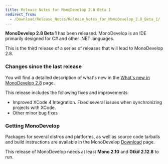 ```yaml
---
title: Release Notes for MonoDevelop 2.8 Beta 1
redirect_from:
  - /Download/Release_Notes/Release_Notes_for_MonoDevelop_2.8_Beta_1/
---
```


**MonoDevelop 2.8 Beta 1** has been released. MonoDevelop is an IDE primarily designed for C# and other .NET languages.

This is the third release of a series of releases that will lead to MonoDevelop 2.8.

### <span>Changes since the last release</span>

You will find a detailed description of what's new in the [What's new in MonoDevelop 2.8](/Download/What's_new_in_MonoDevelop_2.8) page.

This release includes the following fixes and improvements:

-   Improved XCode 4 Integration. Fixed several issues when synchronizing projects with XCode.
-   Other minor bug fixes

### Getting MonoDevelop

Packages for several distros and platforms, as well as source code tarballs and build instructions are available in the MonoDevelop [Download](/Download) page.

This release of MonoDevelop needs at least **Mono 2.10** and **Gtk# 2.12.8** to run.
